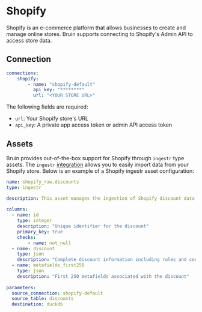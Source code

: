 # Shopify

Shopify is an e-commerce platform that allows businesses to create and manage online stores. Bruin supports connecting to Shopify's Admin API to access store data.

## Connection

```yaml
connections:
    shopify:
        - name: "shopify-default"
          api_key: "********"
          url: "<YOUR STORE URL>"
```

The following fields are required:
- `url`: Your Shopify store's URL
- `api_key`: A private app access token or admin API access token

## Assets

Bruin provides out-of-the-box support for Shopify through `ingestr` type assets. The `ingestr` [integration](https://bruin-data.github.io/ingestr/supported-sources/shopify.html) allows you to easily import data from your Shopify store. Below is an example of a Shopify ingestr asset configuration:

```yaml
name: shopify_raw.discounts
type: ingestr

description: This asset manages the ingestion of Shopify discount data into BigQuery. It captures comprehensive discount information including discount IDs, discount rules, conditions, and associated metadata. The asset includes data quality checks to ensure critical fields like discount ID are properly populated and valid.
  
columns:
  - name: id
    type: integer
    description: "Unique identifier for the discount"
    primary_key: true
    checks:
        - name: not_null
  - name: discount
    type: json
    description: "Complete discount information including rules and conditions"
  - name: metafields_first250
    type: json
    description: "First 250 metafields associated with the discount"
    
parameters:
  source_connection: shopify-default
  source_table: discounts
  destination: duckdb
```